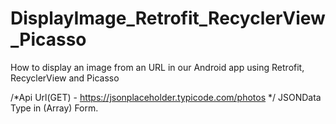 # DisplayImage_Retrofit_RecyclerView_Picasso
How to display an image from an URL in our Android app using Retrofit, RecyclerView and Picasso

/*Api Url(GET) - https://jsonplaceholder.typicode.com/photos */
JSONData Type in (Array) Form.
